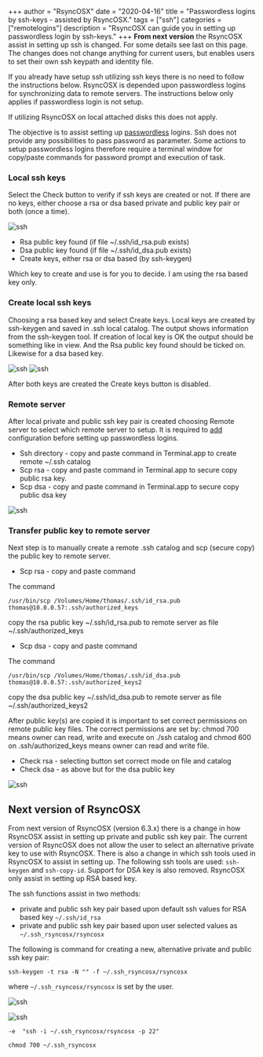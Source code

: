 +++
author = "RsyncOSX"
date = "2020-04-16"
title =  "Passwordless logins by ssh-keys - assisted by RsyncOSX."
tags = ["ssh"]
categories = ["remotelogins"]
description = "RsyncOSX can guide you in setting up passwordless login by ssh-keys."
+++
**From next version** the RsyncOSX assist in setting up ssh is changed. For some details see last on this page. The changes does not change anything for current users, but enables users to set their own ssh keypath and identity file.

If you already have setup ssh utilizing ssh keys there is no need to follow the instructions below. RsyncOSX is depended upon passwordless logins for synchronizing data to remote servers. The instructions below only applies if passwordless login is not setup.

If utilizing RsyncOSX on local attached disks this does not apply.

The objective is to assist setting up [passwordless](/post/passwordlesslogin/) logins. Ssh does not provide any possibilities to pass password as parameter. Some actions to setup passwordless logins therefore require a terminal window for copy/paste commands for password prompt and execution of task.

### Local ssh keys

Select the Check button to verify if ssh keys are created or not. If there are no keys, either choose a rsa or dsa based private and public key pair or both (once a time).

![ssh](/images/RsyncOSX/master/ssh/ssh1.png)

- Rsa public key found (if file ~/.ssh/id_rsa.pub exists)
- Dsa public key found (if file ~/.ssh/id_dsa.pub exists)
- Create keys, either rsa or dsa based (by ssh-keygen)

Which key to create and use is for you to decide. I am using the rsa based key only.

### Create local ssh keys

Choosing a rsa based key and select Create keys. Local keys are created by ssh-keygen and saved in .ssh local catalog. The output shows information from the ssh-keygen tool. If creation of local key is OK the output should be something like in view. And the Rsa public key found should be ticked on. Likewise for a dsa based key.

![ssh](/images/RsyncOSX/master/ssh/rsa.png)
![ssh](/images/RsyncOSX/master/ssh/dsa.png)

After both keys are created the Create keys button is disabled.

### Remote server

After local private and public ssh key pair is created choosing Remote server to select which remote server to setup. It is required to [add](/post/addconfigurations/) configuration before setting up passwordless logins.
- Ssh directory - copy and paste command in Terminal.app to create remote ~/.ssh catalog
- Scp rsa - copy and paste command in Terminal.app to secure copy public rsa key.
- Scp dsa - copy and paste command in Terminal.app to secure copy public dsa key

![ssh](/images/RsyncOSX/master/ssh/ssh2.png)

### Transfer public key to remote server

Next step is to manually create a remote .ssh catalog and scp (secure copy) the public key to remote server.

- Scp rsa - copy and paste command

The command
```
/usr/bin/scp /Volumes/Home/thomas/.ssh/id_rsa.pub thomas@10.0.0.57:.ssh/authorized_keys
```
copy the rsa public key ~/.ssh/id_rsa.pub to remote server as file ~/.ssh/authorized_keys

- Scp dsa - copy and paste command

The command
```
/usr/bin/scp /Volumes/Home/thomas/.ssh/id_dsa.pub thomas@10.0.0.57:.ssh/authorized_keys2
```
copy the dsa public key ~/.ssh/id_dsa.pub to remote server as file ~/.ssh/authorized_keys2

After public key(s) are copied it is important to set correct permissions on remote public key files. The correct permissions are set by: chmod 700 means owner can read, write and execute on ./ssh catalog and chmod 600 on .ssh/authorized_keys means owner can read and write file.

- Check rsa - selecting button set correct mode on file and catalog
- Check dsa - as above but for the dsa public key

![ssh](/images/RsyncOSX/master/ssh/ssh3.png)

## Next version of RsyncOSX

From next version of RsyncOSX (version 6.3.x) there is a change in how RsyncOSX assist in setting up private and public ssh key pair. The current version of RsyncOSX does not allow the user to select an alternative private key to use with RsyncOSX. There is also a change in which ssh tools used in RsyncOSX to assist in setting up. The following ssh tools are used: `ssh-keygen` and `ssh-copy-id`. Support for DSA key is also removed. RsyncOSX only assist in setting up RSA based key.

The ssh functions assist in two methods:

- private and public ssh key pair based upon default ssh values for RSA based key `~/.ssh/id_rsa`
- private and public ssh key pair based upon user selected values as `~/.ssh_rsyncosx/rsyncosx`

The following is command for creating a new, alternative private and public ssh key pair:

`ssh-keygen -t rsa -N "" -f ~/.ssh_rsyncosx/rsyncosx`

where `~/.ssh_rsyncosx/rsyncosx` is set by the user.

![ssh](/images/RsyncOSX/master/ssh/ssh4.png)

![ssh](/images/RsyncOSX/master/ssh/ssh5.png)

`-e  "ssh -i ~/.ssh_rsyncosx/rsyncosx -p 22"`

`chmod 700 ~/.ssh_rsyncosx`
